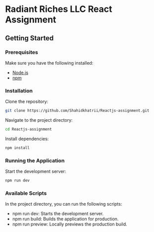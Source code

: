 # Radiant Riches LLC React Assignment

## Getting Started

### Prerequisites

Make sure you have the following installed:

- [Node.js](https://nodejs.org/)
- [npm](https://www.npmjs.com/)

### Installation

Clone the repository:

```bash
git clone https://github.com/Shahidkhatrii/Reactjs-assignment.git
```

Navigate to the project directory:

```bash
cd Reactjs-assignment
```

Install dependencies:

```bash
npm install
```

### Running the Application

Start the development server:

```bash
npm run dev
```

### Available Scripts

In the project directory, you can run the following scripts:

- npm run dev: Starts the development server.
- npm run build: Builds the application for production.
- npm run preview: Locally previews the production build.
